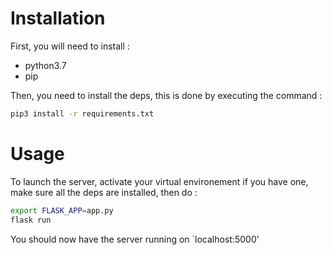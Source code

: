 # Installation

First, you will need to install : </br>
* python3.7
* pip

Then, you need to install the deps, this is done by executing the command : </br>

```bash
pip3 install -r requirements.txt
```

# Usage

To launch the server, activate your virtual environement if you have one, make sure all the deps are installed, then do : </br>

```bash
export FLASK_APP=app.py
flask run
```

You should now have the server running on `localhost:5000'
